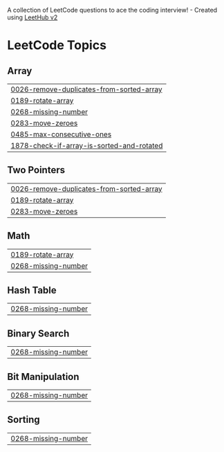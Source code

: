 A collection of LeetCode questions to ace the coding interview! - Created using [LeetHub v2](https://github.com/arunbhardwaj/LeetHub-2.0)
<!---LeetCode Topics Start-->
# LeetCode Topics
## Array
|  |
| ------- |
| [0026-remove-duplicates-from-sorted-array](https://github.com/Nitu07642/LeetCode/tree/master/0026-remove-duplicates-from-sorted-array) |
| [0189-rotate-array](https://github.com/Nitu07642/LeetCode/tree/master/0189-rotate-array) |
| [0268-missing-number](https://github.com/Nitu07642/LeetCode/tree/master/0268-missing-number) |
| [0283-move-zeroes](https://github.com/Nitu07642/LeetCode/tree/master/0283-move-zeroes) |
| [0485-max-consecutive-ones](https://github.com/Nitu07642/LeetCode/tree/master/0485-max-consecutive-ones) |
| [1878-check-if-array-is-sorted-and-rotated](https://github.com/Nitu07642/LeetCode/tree/master/1878-check-if-array-is-sorted-and-rotated) |
## Two Pointers
|  |
| ------- |
| [0026-remove-duplicates-from-sorted-array](https://github.com/Nitu07642/LeetCode/tree/master/0026-remove-duplicates-from-sorted-array) |
| [0189-rotate-array](https://github.com/Nitu07642/LeetCode/tree/master/0189-rotate-array) |
| [0283-move-zeroes](https://github.com/Nitu07642/LeetCode/tree/master/0283-move-zeroes) |
## Math
|  |
| ------- |
| [0189-rotate-array](https://github.com/Nitu07642/LeetCode/tree/master/0189-rotate-array) |
| [0268-missing-number](https://github.com/Nitu07642/LeetCode/tree/master/0268-missing-number) |
## Hash Table
|  |
| ------- |
| [0268-missing-number](https://github.com/Nitu07642/LeetCode/tree/master/0268-missing-number) |
## Binary Search
|  |
| ------- |
| [0268-missing-number](https://github.com/Nitu07642/LeetCode/tree/master/0268-missing-number) |
## Bit Manipulation
|  |
| ------- |
| [0268-missing-number](https://github.com/Nitu07642/LeetCode/tree/master/0268-missing-number) |
## Sorting
|  |
| ------- |
| [0268-missing-number](https://github.com/Nitu07642/LeetCode/tree/master/0268-missing-number) |
<!---LeetCode Topics End-->